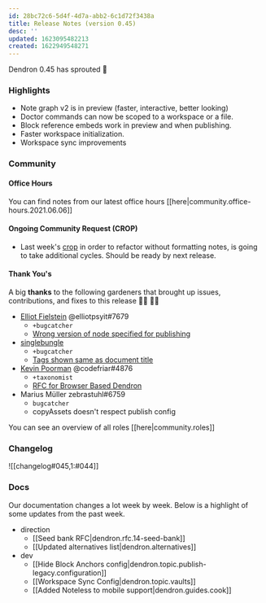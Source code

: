 ```yaml
---
id: 28bc72c6-5d4f-4d7a-abb2-6c1d72f3438a
title: Release Notes (version 0.45)
desc: ''
updated: 1623095482213
created: 1622949548271
---
```


Dendron 0.45 has sprouted 🌱

### Highlights

-   Note graph v2 is in preview (faster, interactive, better looking)
-   Doctor commands can now be scoped to a workspace or a file.
-   Block reference embeds work in preview and when publishing.
-   Faster workspace initialization.
-   Workspace sync improvements

### Community

#### Office Hours

You can find notes from our latest office hours [[here|community.office-hours.2021.06.06]]

#### Ongoing Community Request (CROP)

-   Last week's [crop](https://github.com/dendronhq/dendron/issues/572) in order to refactor without formatting notes, is going to take additional cycles. Should be ready by next release.

#### Thank You's

A big **thanks** to the following gardeners that brought up issues, contributions, and fixes to this release :man_farmer: :woman_farmer:

-   [Elliot Fielstein](https://github.com/ElliotPsyIT) @elliotpsyit#7679
    -   `+bugcatcher`
    -   [Wrong version of node specified for publishing](https://github.com/dendronhq/dendron/issues/798)
-   [singlebungle](https://github.com/singlebunglemrbungle)
    -   `+bugcatcher`
    -   [Tags shown same as document title](https://github.com/dendronhq/dendron/issues/790)
-   [Kevin Poorman](https://github.com/codefriar) @codefriar#4876
    -   `+taxonomist`
    -   [RFC for Browser Based Dendron](https://github.com/dendronhq/dendron/issues/795)
- Marius Müller zebrastuhl#6759
    - `bugcatcher` 
    - copyAssets doesn't respect publish config

You can see an overview of all roles [[here|community.roles]]

### Changelog

![[changelog#045,1:#044]]

### Docs

Our documentation changes a lot week by week. Below is a highlight of some updates from the past week.

-   direction
    -   [[Seed bank RFC|dendron.rfc.14-seed-bank]]
    -   [[Updated alternatives list|dendron.alternatives]]
-   dev
    -   [[Hide Block Anchors config|dendron.topic.publish-legacy.configuration]]
    -   [[Workspace Sync Config|dendron.topic.vaults]]
    -   [[Added Noteless to mobile support|dendron.guides.cook]]
